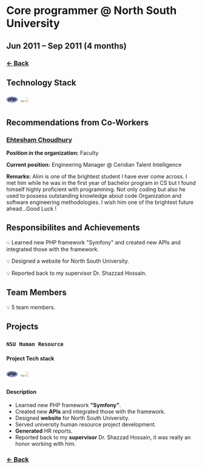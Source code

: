 # Core programmer @ North South University

## Jun 2011 – Sep 2011 (4 months)

### [← Back](../alim-ul-karim-profile.md)

## Technology Stack

<img height="30" src="img/php.png" alt="php"> <img height="30" src="img/mysql.png" alt="mysql"> 

## Recommendations from Co-Workers

### [Ehtesham Choudhury](https://www.linkedin.com/in/ehtesham-choudhury-1b940921?lipi=urn%3Ali%3Apage%3Ad_flagship3_profile_view_base_recommendations_details%3BO9CCIqdYQ%2B%2BEDJ882sN3%2FA%3D%3D)

__Position in the organization:__ Faculty

__Current position:__ Engineering Manager @ Ceridian Talent Intelligence

__Remarks:__ Alim is one of the brightest student I have ever come across. I met him while he was in the first year of bachelor program in CS but I found himself highly proficient with programming. Not only coding but also he used to possess outstanding knowledge about code Organization and software engineering methodologies. I wish him one of the brightest future ahead...Good Luck !

## Responsibilites and Achievements

💡 Learned new PHP framework "Symfony" and created new APIs and integrated those with the framework.

💡 Designed a website for North South University.

💡 Reported back to my supervisor Dr. Shazzad Hossain.

## Team Members

💡 5 team members.

## Projects

### `NSU Human Resource`

#### Project Tech stack

<img height="30" src="img/php.png" alt="php"> <img height="30" src="img/mysql.png" alt="mysql"> 

#### Description

- Learned new PHP framework __"Symfony"__.
- Created new __APIs__ and integrated those with the framework.
- Designed __website__ for North South University.
- Served university human resource project development.
- __Generated__ HR reports.
- Reported back to my __supervisor__ Dr. Shazzad Hossain, it was really an honor working with him.

### [← Back](../alim-ul-karim-profile.md)
